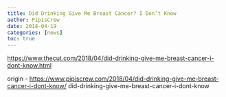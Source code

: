 ```yaml
---
title: Did Drinking Give Me Breast Cancer? I Don’t Know
author: PipisCrew
date: 2018-04-19
categories: [news]
toc: true
---
```


https://www.thecut.com/2018/04/did-drinking-give-me-breast-cancer-i-dont-know.html

origin - https://www.pipiscrew.com/2018/04/did-drinking-give-me-breast-cancer-i-dont-know/ did-drinking-give-me-breast-cancer-i-dont-know